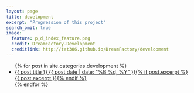 ```yaml
---
layout: page
title: development
excerpt: "Progression of this project"
search_omit: true
image:
  feature: p_d_index_feature.png
  credit: DreamFactory-Development
  creditlink: http://tat306.github.io/DreamFactory/development
---
```


<ul class="post-list">
{% for post in site.categories.development %} 
  <li><article><a href="{{ site.url }}{{ post.url }}">{{ post.title }} <span class="entry-date"><time datetime="{{ post.date | date_to_xmlschema }}">{{ post.date | date: "%B %d, %Y" }}</time></span>{% if post.excerpt %} <span class="excerpt">{{ post.excerpt }}</span>{% endif %}</a></article></li>
{% endfor %}
</ul>
